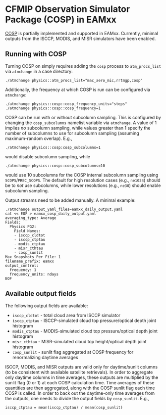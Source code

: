 # CFMIP Observation Simulator Package (COSP) in EAMxx

[COSP](https://github.com/CFMIP/COSPv2.0)
is partially implemented and supported in EAMxx.
Currently, minimal outputs from the ISCCP, MODIS, and MISR simulators have been enabled.

## Running with COSP

Turning COSP on simply requires adding the `cosp` process to `atm_procs_list`
via `atmchange` in a case directory:

```shell
./atmchange physics::atm_procs_list="mac_aero_mic,rrtmgp,cosp"
```

Additionally, the frequency at which COSP is run can be configured via `atmchange`:

```shell
./atmchange physics::cosp::cosp_frequency_units="steps"
./atmchange physics::cosp::cosp_frequency=1
```

COSP can be run with or without subcolumn sampling.
This is configured by changing the `cosp_subcolumns` namelist variable via `atmchange`.
A value of 1 implies *no* subcolumn sampling, while values greater than 1
specify the number
of subcolumns to use for subcolumn sampling (assuming maximum-random overlap).
E.g.,

```shell
./atmchange physics::cosp:cosp_subcolumns=1
```

would disable subcolumn sampling, while

```shell
./atmchange physics::cosp::cosp_subcolumns=10
```

would use 10 subcolumns for the COSP internal subcolumn sampling using `SCOPS`/`PREC_SCOPS`.
The default for high resolution cases (e.g., `ne1024`) should be to *not* use
subcolumns, while lower resolutions (e.g., `ne30`) should enable subcolumn sampling.

Output streams need to be added manually.
A minimal example:

```shell
./atmchange output_yaml_files=eamxx_daily_output.yaml
cat << EOF > eamxx_cosp_daily_output.yaml
averaging_type: Average
Fields:
  Physics PG2:
    Field Names:
    - isccp_cldtot
    - isccp_ctptau
    - modis_ctptau
    - misr_cthtau
    - cosp_sunlit
Max Snapshots Per File: 1
filename_prefix: eamxx
output_control:
  frequency: 1
  frequency_units: ndays
EOF
```

## Available output fields

The following output fields are available:

- `isccp_cldtot`
      - total cloud area from ISCCP simulator
- `isccp_ctptau`
      - ISCCP-simulated cloud top pressure/optical depth joint histogram
- `modis_ctptau`
      - MODIS-simulated cloud top pressure/optical depth joint histogram
- `misr_cthtau`
      - MISR-simulated cloud top height/optical depth joint histogram
- `cosp_sunlit`
      - sunlit flag aggregated at COSP frequency for renormalizing daytime averages

ISCCP, MODIS, and MISR outputs are valid only for daytime/sunlit columns
(to be consistent with available satellite retrievals).
In order to aggregate only daytime columns in time averages, these outputs are
multiplied by the sunlit flag (0 or 1) at each COSP calculation time.
Time averages of these quantities are then aggregated, along with the COSP
sunlit flag each time COSP is called.
In order to back out the daytime-only time averages from the outputs,
one needs to divide the output fields by `cosp_sunlit`.
E.g.,

```shell
isccp_ctptau = mean(isccp_ctptau) / mean(cosp_sunlit)
```
